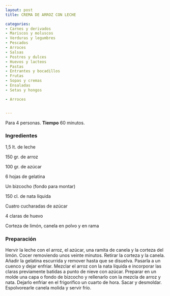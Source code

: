 ```yaml
---
layout: post
title: CREMA DE ARROZ CON LECHE

categories:
- Carnes y derivados
- Mariscos y moluscos
- Verduras y legumbres
- Pescados
- Arroces
- Salsas
- Postres y dulces
- Huevos y lacteos
- Pastas
- Entrantes y bocadillos
- Frutas
- Sopas y cremas
- Ensaladas
- Setas y hongos

- Arroces


---
```


Para 4 personas.
<b>Tiempo</b> 60 minutos.

<h3>Ingredientes</h3>

1,5 lt. de leche

150 gr. de arroz

100 gr. de azúcar

6 hojas de gelatina

Un bizcocho (fondo para montar)

150 cl. de nata líquida

Cuatro cucharadas de azúcar

4 claras de huevo

Corteza de limón, canela en polvo y en rama

<h3>Preparación</h3>

Hervir la leche con el arroz, el azúcar, una ramita de canela y la corteza del limón. Cocer removiendo unos veinte minutos. Retirar la corteza y la canela. Añadir la gelatina escurrida y remover hasta que se disuelva. Pasarla a un cuenco y dejar enfriar. Mezclar el arroz con la nata líquida e incorporar las claras previamente batidas a punto de nieve con azúcar. Preparar en un molde una capa o fondo de bizcocho y rellenarlo con la mezcla de arroz y nata. Dejarlo enfriar en el frigorífico un cuarto de hora. Sacar y desmoldar. Espolvorearle canela molida y servir frío.

